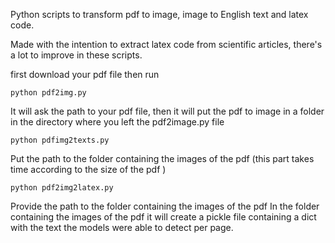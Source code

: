 Python scripts to transform pdf to image, image to English text and latex code.

Made with the intention to extract latex code from scientific articles, there's a lot to improve in these scripts.

first download your pdf file then run

```
python pdf2img.py
```

It will ask the path to your pdf file, then it will put the pdf to image in a folder in the directory where you left the pdf2image.py file

```
python pdfimg2texts.py
```

Put the path to the folder containing the images of the pdf (this part takes time according to the size of the pdf ) 

```
python pdf2img2latex.py
```

Provide the path to the folder containing the images of the pdf
In the folder containing the images of the pdf it will create a pickle file containing a dict with the text the models were able to detect per page.
